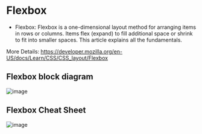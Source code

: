 # Flexbox

- Flexbox: Flexbox is a one-dimensional layout method for arranging items in rows or columns. Items flex (expand) to fill additional space or shrink to fit into smaller spaces. This article explains all the fundamentals.

More Details: https://developer.mozilla.org/en-US/docs/Learn/CSS/CSS_layout/Flexbox

## Flexbox block diagram

![image](https://user-images.githubusercontent.com/125631878/235134980-deefb646-becb-438b-b23e-4e17bd491fc8.png)

## Flexbox Cheat Sheet

![image](https://user-images.githubusercontent.com/125631878/234648708-4483ce01-a180-472c-9958-7bc850826b75.png)

